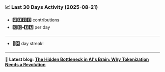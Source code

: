 <!--START_STATS-->
### 📈 Last 30 Days Activity (2025-08-21)  
- **1️⃣1️⃣9️⃣3️⃣** contributions  
- **3️⃣9️⃣•7️⃣7️⃣** per day
---
- **🎱2️⃣** day streak!
---
📝 **Latest blog:** [**The Hidden Bottleneck in AI's Brain: Why Tokenization Needs a Revolution**](https://andriak.com/blog/tokenization-revolution)
<!--END_STATS-->
